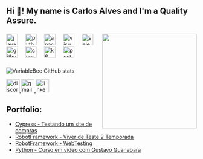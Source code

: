 <h2 align="left">Hi 👋! My name is Carlos Alves and I'm a Quality Assure.</h2>

###
<img align="right" height="250" src="https://encrypted-tbn0.gstatic.com/images?q=tbn:ANd9GcRDnDm_Sv1MctpWM0_upGrI12Szebhc3WxFqg&usqp=CAU"  />

<div align="left">
  <img src="https://cdn.jsdelivr.net/gh/devicons/devicon/icons/javascript/javascript-original.svg" height="30" alt="javascript logo"  />
  <img width="12" />
  <img src="https://cdn.jsdelivr.net/gh/devicons/devicon/icons/python/python-original.svg" height="30" alt="python logo"  />
  <img width="12" />
  <img src="https://cdn.jsdelivr.net/gh/devicons/devicon/icons/anaconda/anaconda-original.svg" height="30" alt="anaconda logo"  />
  <img width="12" />
  <img src="https://cdn.jsdelivr.net/gh/devicons/devicon/icons/visualstudio/visualstudio-plain.svg" height="30" alt="visualstudio logo"  />
  <img width="12" />
  <img src="https://cdn.jsdelivr.net/gh/devicons/devicon/icons/selenium/selenium-original.svg" height="30" alt="selenium logo"  />
  <img width="12" />
  <img src="https://cdn.jsdelivr.net/gh/devicons/devicon/icons/github/github-original.svg" height="30" alt="github logo"  />
  <img width="12" />
  <img src="https://cdn.jsdelivr.net/gh/devicons/devicon@latest/icons/cypressio/cypressio-original.svg" height="30" alt="cypress logo" />
  <img width="12" />
  <img src="https://cdn.jsdelivr.net/gh/devicons/devicon@latest/icons/k6/k6-original.svg" height="30" alt="k6 logo" />
  <img width="12" />
  <img src="https://cdn.jsdelivr.net/gh/devicons/devicon@latest/icons/postman/postman-original.svg" height="30" alt="postman logo" />
          
          
  
</div>

###
<!-- GithubStats -->
![VariableBee GitHub stats](https://github-readme-stats.vercel.app/api?username=C4rl054Lv35&show_icons=true&theme=gotham)

<div align="left">
  <a href="gandalf4527" target="_blank">
    <img src="https://img.shields.io/static/v1?message=Discord&logo=discord&label=&color=7289DA&logoColor=white&labelColor=&style=for-the-badge" height="35" alt="discord logo"  />
  </a>
  <a href="karlosaugusto2011@gmail.com" target="_blank">
    <img src="https://img.shields.io/static/v1?message=Gmail&logo=gmail&label=&color=D14836&logoColor=white&labelColor=&style=for-the-badge" height="35" alt="gmail logo"  />
  </a>
  <a href="https://www.linkedin.com/in/carlos-aalves" target="_blank">
    <img src="https://img.shields.io/static/v1?message=LinkedIn&logo=linkedin&label=&color=0077B5&logoColor=white&labelColor=&style=for-the-badge" height="35" alt="linkedin logo"  />
  </a
</div>


<!-- Portfolio -->
## Portfolio:
- [Cypress - Testando um site de compras](https://github.com/C4rl054Lv35/ProjetoCypress_CI)
- [RobotFramework - Viver de Teste 2 Temporada](https://github.com/C4rl054Lv35/vdt2-trade-sticker)
- [RobotFramework - WebTesting](https://github.com/C4rl054Lv35/WebTesting_RobotFramework)
- [Python - Curso em video com Gustavo Guanabara](https://github.com/C4rl054Lv35/Python_Cursoemvideo)
###









